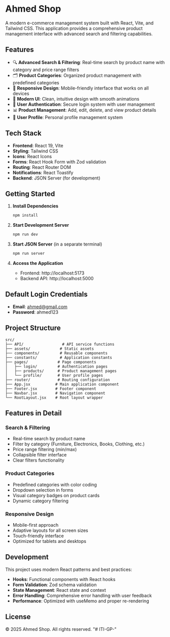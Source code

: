 # Ahmed Shop

A modern e-commerce management system built with React, Vite, and Tailwind CSS. This application provides a comprehensive product management interface with advanced search and filtering capabilities.

## Features

- 🔍 **Advanced Search & Filtering**: Real-time search by product name with category and price range filters
- 🗂️ **Product Categories**: Organized product management with predefined categories
- 📱 **Responsive Design**: Mobile-friendly interface that works on all devices
- 🎨 **Modern UI**: Clean, intuitive design with smooth animations
- 🔐 **User Authentication**: Secure login system with user management
- 📊 **Product Management**: Add, edit, delete, and view product details
- 👤 **User Profile**: Personal profile management system

## Tech Stack

- **Frontend**: React 19, Vite
- **Styling**: Tailwind CSS
- **Icons**: React Icons
- **Forms**: React Hook Form with Zod validation
- **Routing**: React Router DOM
- **Notifications**: React Toastify
- **Backend**: JSON Server (for development)

## Getting Started

1. **Install Dependencies**
   ```bash
   npm install
   ```

2. **Start Development Server**
   ```bash
   npm run dev
   ```

3. **Start JSON Server** (in a separate terminal)
   ```bash
   npm run server
   ```

4. **Access the Application**
   - Frontend: http://localhost:5173
   - Backend API: http://localhost:5000

## Default Login Credentials

- **Email**: ahmed@gmail.com
- **Password**: ahmed123

## Project Structure

```
src/
├── API/                 # API service functions
├── assets/             # Static assets
├── components/         # Reusable components
├── constants/          # Application constants
├── pages/             # Page components
│   ├── login/         # Authentication pages
│   ├── products/      # Product management pages
│   └── profile/       # User profile pages
├── router/            # Routing configuration
├── App.jsx           # Main application component
├── Footer.jsx        # Footer component
├── Navbar.jsx        # Navigation component
└── RootLayout.jsx    # Root layout wrapper
```

## Features in Detail

### Search & Filtering
- Real-time search by product name
- Filter by category (Furniture, Electronics, Books, Clothing, etc.)
- Price range filtering (min/max)
- Collapsible filter interface
- Clear filters functionality

### Product Categories
- Predefined categories with color coding
- Dropdown selection in forms
- Visual category badges on product cards
- Dynamic category filtering

### Responsive Design
- Mobile-first approach
- Adaptive layouts for all screen sizes
- Touch-friendly interface
- Optimized for tablets and desktops

## Development

This project uses modern React patterns and best practices:

- **Hooks**: Functional components with React hooks
- **Form Validation**: Zod schema validation
- **State Management**: React state and context
- **Error Handling**: Comprehensive error handling with user feedback
- **Performance**: Optimized with useMemo and proper re-rendering

## License

© 2025 Ahmed Shop. All rights reserved.
"# ITI-GP-" 
